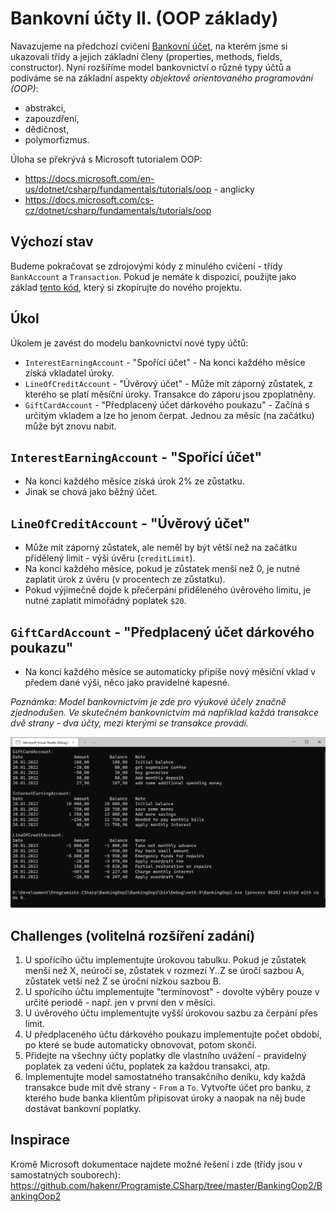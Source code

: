 ﻿# Bankovní účty II. (OOP základy)

Navazujeme na předchozí cvičení [Bankovní účet](https://github.com/hakenr/Programiste.CSharp/tree/master/BankingOop#readme), na kterém jsme si ukazovali třídy a jejich základní členy (properties, methods, fields, constructor).
Nyní rozšíříme model bankovnictví o různé typy účtů a podíváme se na základní aspekty *objektově orientovaného programování (OOP)*:

* abstrakci,
* zapouzdření,
* dědičnost,
* polymorfizmus.

Úloha se překrývá s Microsoft tutorialem OOP: 
* https://docs.microsoft.com/en-us/dotnet/csharp/fundamentals/tutorials/oop - anglicky
* https://docs.microsoft.com/cs-cz/dotnet/csharp/fundamentals/tutorials/oop

## Výchozí stav
Budeme pokračovat se zdrojovými kódy z minulého cvičení - třídy `BankAccount` a `Transaction`. Pokud je nemáte k dispozici, použijte jako základ [tento kód](https://github.com/hakenr/Programiste.CSharp/blob/master/BankingOop/BankingOop/Program.cs), který si zkopírujte do nového projektu.

## Úkol
Úkolem je zavést do modelu bankovnictví nové typy účtů:
* `InterestEarningAccount` - "Spořící účet" - Na konci každého měsíce získá vkladatel úroky.
* `LineOfCreditAccount` - "Úvěrový účet" - Může mít záporný zůstatek, z kterého se platí měsíční úroky. Transakce do záporu jsou zpoplatněny.
* `GiftCardAccount` - "Předplacený účet dárkového poukazu" - Začíná s určitým vkladem a lze ho jenom čerpat. Jednou za měsíc (na začátku) může být znovu nabit.

## `InterestEarningAccount` - "Spořící účet"
* Na konci každého měsíce získá úrok 2% ze zůstatku.
* Jinak se chová jako běžný účet.

## `LineOfCreditAccount` - "Úvěrový účet"
* Může mít záporný zůstatek, ale neměl by být větší než na začátku přidělený limit - výši úvěru (`creditLimit`).
* Na konci každého měsíce, pokud je zůstatek menší než 0, je nutné zaplatit úrok z úvěru (v procentech ze zůstatku).
* Pokud výjimečně dojde k přečerpání přiděleného úvěrového limitu, je nutné zaplatit mimořádný poplatek `$20`.

## `GiftCardAccount` - "Předplacený účet dárkového poukazu"
* Na konci každého měsíce se automaticky připíše nový měsíční vklad v předem dané výši, něco jako pravidelné kapesné.


*Poznámka: Model bankovnictvím je zde pro výukové účely značně zjednodušen. Ve skutečném bankovnictvím má například každá transakce dvě strany - dva účty, mezi kterými se transakce provádí.*

![Screenshot2](screenshot2.png)

## Challenges (volitelná rozšíření zadání)
1. U spořícího účtu implementujte úrokovou tabulku. Pokud je zůstatek menší než X, neúročí se, zůstatek v rozmezí Y..Z se úročí sazbou A, zůstatek vetší než Z se úroční nízkou sazbou B.
2. U spořícího účtu implementujte "termínovost" - dovolte výběry pouze v určité periodě - např. jen v první den v měsíci.
3. U úvěrového účtu implementujte vyšší úrokovou sazbu za čerpání přes limit.
4. U předplaceného účtu dárkového poukazu implementujte počet období, po které se bude automaticky obnovovat, potom skončí.
5. Přidejte na všechny účty poplatky dle vlastního uvážení - pravidelný poplatek za vedení účtu, poplatek za každou transakci, atp.
5. Implementujte model samostatného transakčního deníku, kdy každá transakce bude mít dvě strany - `From` a `To`. Vytvořte účet pro banku, z kterého bude banka klientům připisovat úroky a naopak na něj bude dostávat bankovní poplatky.

## Inspirace

Kromě Microsoft dokumentace najdete možné řešení i zde (třídy jsou v samostatných souborech):
https://github.com/hakenr/Programiste.CSharp/tree/master/BankingOop2/BankingOop2
